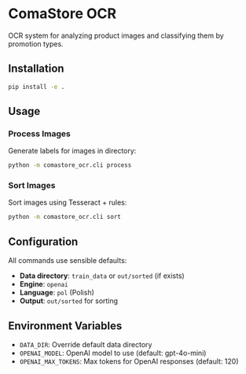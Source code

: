 # ComaStore OCR

OCR system for analyzing product images and classifying them by promotion types.

## Installation

```bash
pip install -e .
```

## Usage

### Process Images
Generate labels for images in directory:
```bash
python -m comastore_ocr.cli process
```

### Sort Images
Sort images using Tesseract + rules:
```bash
python -m comastore_ocr.cli sort
```

## Configuration

All commands use sensible defaults:
- **Data directory**: `train_data` or `out/sorted` (if exists)
- **Engine**: `openai`
- **Language**: `pol` (Polish)
- **Output**: `out/sorted` for sorting

## Environment Variables

- `DATA_DIR`: Override default data directory
- `OPENAI_MODEL`: OpenAI model to use (default: gpt-4o-mini)
- `OPENAI_MAX_TOKENS`: Max tokens for OpenAI responses (default: 120)
